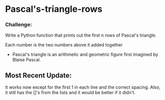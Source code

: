 # Pascal's-triangle-rows
 
### Challenge:
Write a Python function that prints out the first n rows of Pascal's triangle.

Each number is the two numbers above it added together

* Pascal's triangle is an arithmetic and geometric figure first imagined by Blaise Pascal.

## Most Recent Update:
It works now except for the first 1 in each line and the correct spacing.
Also, it still has the []'s from the lists and it would be better if it didn't.